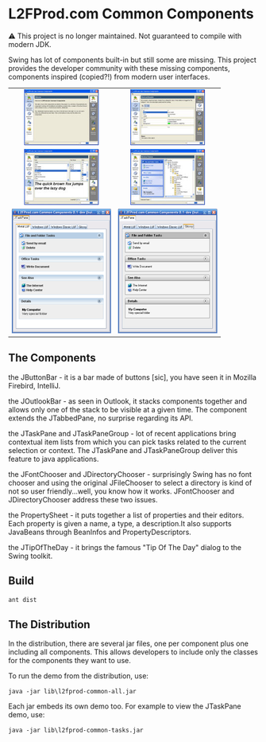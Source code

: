 # L2FProd.com Common Components

:warning: This project is no longer maintained. Not guaranteed to compile with modern JDK.

Swing has lot of components built-in but still some are missing. This
project provides the developer community with these missing
components, components inspired (copied?!) from modern user
interfaces.

<table cellspacing="5" border="0">
  <tr>
    <td align="center">
      <a href="xdocs/ButtonBar.jpg">
        <img src="xdocs/tn-ButtonBar.jpg" width="150" height="112"/>
      </a>
    </td>
    <td align="center">
      <a href="xdocs/PropertySheet.jpg">
        <img src="xdocs/tn-PropertySheet.jpg" width="150" height="112"/>
      </a>
    </td>
  </tr>
  <tr>
    <td align="center">
      <a href="xdocs/FontChooser.jpg">
        <img src="xdocs/tn-FontChooser.jpg" width="150" height="112"/>
      </a>
    </td>
    <td align="center">
      <a href="xdocs/JTaskPane-DirectoryChooser.jpg">
        <img src="xdocs/tn-JTaskPane-DirectoryChooser.jpg" width="150" height="112"/>
      </a>
    </td>
  </tr>
  <tr>
    <td align="center">
      <a href="xdocs/taskpane-ocean.png">
        <img src="xdocs/tn-taskpane-ocean.png"/>
      </a>
    </td>
    <td align="center">
      <a href="xdocs/taskpane-glossy.png">
        <img src="xdocs/tn-taskpane-glossy.png"/>
      </a>
    </td>
  </tr>
</table>
      
## The Components

the JButtonBar - it is a bar made of buttons [sic], you have seen it
in Mozilla Firebird, IntelliJ.

the JOutlookBar - as seen in Outlook, it stacks components together
and allows only one of the stack to be visible at a given time. The
component extends the JTabbedPane, no surprise regarding its API.

the JTaskPane and JTaskPaneGroup - lot of recent applications bring
contextual item lists from which you can pick tasks related to the
current selection or context. The JTaskPane and JTaskPaneGroup deliver
this feature to java applications.

the JFontChooser and JDirectoryChooser - surprisingly Swing has no
font chooser and using the original JFileChooser to select a directory
is kind of not so user friendly...well, you know how it works.
JFontChooser and JDirectoryChooser address these two issues.

the PropertySheet - it puts together a list of properties and their
editors. Each property is given a name, a type, a description.It also
supports JavaBeans through BeanInfos and PropertyDescriptors.

the JTipOfTheDay - it brings the famous "Tip Of The Day" dialog to the
Swing toolkit.

## Build

   ```
   ant dist
   ```

## The Distribution

In the distribution, there are several jar files, one per component
plus one including all components. This allows developers to include
only the classes for the components they want to use.

To run the demo from the distribution, use:
   ```
   java -jar lib\l2fprod-common-all.jar
   ```

Each jar embeds its own demo too. For example to view the JTaskPane
demo, use:

   ```
   java -jar lib\l2fprod-common-tasks.jar
   ```

